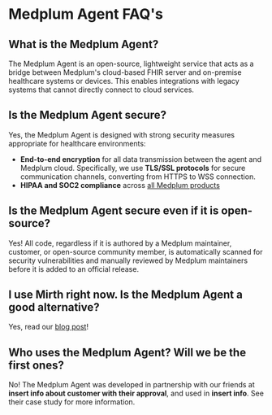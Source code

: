 # Medplum Agent FAQ's 

## What is the Medplum Agent? 

The Medplum Agent is an open-source, lightweight service that acts as a bridge between Medplum's cloud-based FHIR server and on-premise healthcare systems or devices. This enables integrations with legacy systems that cannot directly connect to cloud services. 

## Is the Medplum Agent secure? 

Yes, the Medplum Agent is designed with strong security measures appropriate for healthcare environments:

- **End-to-end encryption** for all data transmission between the agent and Medplum cloud. Specifically, we use **TLS/SSL protocols** for secure communication channels, converting from HTTPS to WSS connection. 
- **HIPAA and SOC2 compliance** across [all Medplum products](/docs/compliance) 

## Is the Medplum Agent secure even if it is open-source? 

Yes! All code, regardless if it is authored by a Medplum maintainer, customer, or open-source community member, is automatically scanned for security vulnerabilities and manually reviewed by Medplum maintainers before it is added to an official release. 

## I use Mirth right now. Is the Medplum Agent a good alternative? 

Yes, read our [blog post](/blog/medplum-for-mirth-users)! 

## Who uses the Medplum Agent? Will we be the first ones? 

No! The Medplum Agent was developed in partnership with our friends at **insert info about customer with their approval**, and used in **insert info**. See their case study for more information. 
